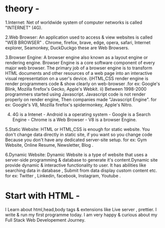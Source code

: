 # theory -
 1.Internet: Net of worldwide system of computer networks is called "INTERNET" (4G).
 
 2.Web Browser: An application used to access & view websites is called "WEB BROWSER" . Chrome, firefox, brave, edge, opera, safari, Internet explorer, Seamonkey, DuckDuckgo these are Web Browsers. 
 
 3.Browser Engine: A browser engine also known as a layout engine or rendering engine. Browser Engine is a core software component of every major web browser. The primary job of a browser engine is to transform HTML documents and other resources of a web page into an interactive visual representation on a user's device.
 i)HTML,CSS render engine is render programmers code & show clearly on web-browser .for ex: Google's Blink, Mozilla firefox's Gecko, Apple's Webkit.
 ii) Between 1998-2000 programmers started using Javascript. Javascript code is not render properly on render engine, Then companies made "Javascript Engine".
 for ex: Google's V8, Mozilla firefox's spidermonkey, Apple's Nitro.
 
 4.  4G is a Intenet - Android is a operating system - Google is a Search Engine - Chrome is a Web Browser - V8 is a browser Engine.
     
 5.Static Website: HTML or HTML,CSS is enough for static website. You don't change data directly in static site, if you want so you change code Because you don't have any dedicated server-site setup. for ex: Gym Website, Online Resume, Newsletter, Blog .
 
 6.Dynamic Website: Dynamic Website is a type of website that uses a server-side programming & database to generate it's content.Dynamic site provide dynamic & interactive functionality to user. It has abilities like searching data in database , Submit from data display custom content etc. for ex: Twitter , Linkedin, facebook, Instagram, Youtube .


 
# Start with HTML - 
I Learn about html,head,body tags & extensions like Live server , prettier. I write & run my first programme today. I am very happy & curious about my Full Stack Web Developement Journey.  
